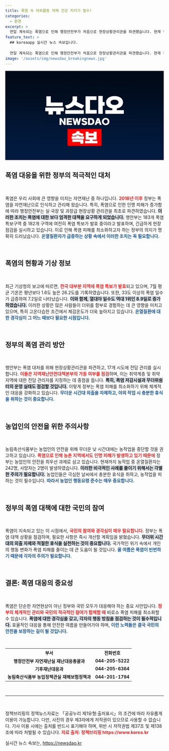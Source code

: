```yaml
---
title: 폭염 속 야외활동 자제 건강 지키기 필수!
categories:
  - 환경
excerpt: >
  연일 계속되는 폭염으로 인해 행정안전부가 처음으로 현장상황관리관을 파견했습니다. 현재 전국 182개 폭염 특보구역에서 온열질환자가 속출하고 있으며, 농민들의 안전을 위한 긴급 조치가 진행 중입니다. 폭염 대처에 대한 정부의 철저한 점검이 필요합니다!
feature_text: >
  ## koreaapp 실시간 뉴스 속보입니다.

  연일 계속되는 폭염으로 인해 행정안전부가 처음으로 현장상황관리관을 파견했습니다. 현재 전국 182개 폭염 특보구역에서 온열질환자가 속출하고 있으며, 농민들의 안전을 위한 긴급 조치가 진행 중입니다. 폭염 대처에 대한 정부의 철저한 점검이 필요합니다!
image: '/assets/img/newsdao_breakingnews.jpg'
---
```


<p><img src="/assets/img/newsdao_breakingnews.jpg" alt="koreaapp 속보" /></p>

<h2 data-ke-size="size26">폭염 대응을 위한 정부의 적극적인 대처</h2>

<p data-ke-size="size16">&nbsp;</p>

<p>폭염은 우리 사회에 큰 영향을 미치는 자연재난 중 하나입니다. <b><span style="color: #ee2323;">2018년 이후</span></b> 정부는 폭염을 자연재난으로 인식하고 관리해 왔습니다. 특히, 폭염으로 인한 인명 피해가 증가함에 따라 행정안전부는 실·국장 및 과장급 현장상황 관리관을 최초로 파견하였습니다. <b><span style="background-color: #21538527;">이러한 조치는 폭염에 대한 보다 엄격한 대책을 요구하게 되었습니다.</span></b> 행안부는 183개 폭염 특보구역 중 182개 구역에 여전히 폭염 특보가 발효 중이라고 발표하며, 긴급하게 현장점검을 실시하고 있습니다. 이로 인해 폭염 피해를 최소화하고자 하는 정부의 의지가 명확히 드러났습니다. <b><span style="color: #1a5490;">온열질환자가 급증하는 상황 속에서 이러한 조치는 꼭 필요합니다.</span></b></p>

<p data-ke-size="size16">&nbsp;</p>

<h2 data-ke-size="size26">폭염의 현황과 기상 정보</h2>

<p data-ke-size="size16">&nbsp;</p>

<p>최근 기상청의 보고에 따르면, <b><span style="color: #ee2323;">전국 대부분 지역에 폭염 특보가 발효</span></b>되고 있으며, 7월 평균 기온은 평년보다 1.6도 높은 26.2도를 기록하였습니다. 또한, 33도 이상의 폭염 일수가 급증하여 7.2일로 나타났습니다. <b><span style="background-color: #21538527;">이와 함께, 열대야 일수도 역대 1위인 8.9일로 증가하였습니다.</span></b> 이러한 상황은 많은 사람들이 더위를 함부로 경험하는 데 큰 영향을 미치고 있으며, 특히 고온다습한 조건에서 체감온도가 더욱 높아지고 있습니다. <b><span style="color: #1a5490;">온열질환에 대한 경각심이 그 어느 때보다 필요한 시점입니다.</span></b></p>

<p data-ke-size="size16">&nbsp;</p>

<h2 data-ke-size="size26">정부의 폭염 관리 방안</h2>

<p data-ke-size="size16">&nbsp;</p>

<p>행안부는 폭염 대처를 위해 현장상황관리관을 파견하고, 17개 시도에 전담 관리를 실시합니다. <b><span style="color: #ee2323;">이들은 지역재난안전대책본부의 가동 여부를 점검</span></b>하며, 이는 취약계층 및 취약지역에 대한 전담 관리자를 지정하는 데 중점을 둡니다. <b><span style="background-color: #21538527;">특히, 폭염 저감시설과 무더위쉼터의 운영 실태도 점검할 것입니다.</span></b> 이렇게 정부는 폭염 피해를 최소화하기 위해 체계적인 대응을 강화하고 있습니다. <b><span style="color: #1a5490;">무더운 시간대 외출을 자제하고, 야외 작업 시 충분한 휴식을 취하는 것이 중요합니다.</span></b></p>

<p data-ke-size="size16">&nbsp;</p>

<h2 data-ke-size="size26">농업인의 안전을 위한 주의사항</h2>

<p data-ke-size="size16">&nbsp;</p>

<p>농림축산식품부는 농업인의 안전을 위해 무더운 낮 시간대에는 농작업을 중단할 것을 권고하고 있습니다. <b><span style="color: #ee2323;">폭염으로 인해 농촌 지역에서도 인명 피해가 발생하고 있기 때문에</span></b> 정부는 농업인의 안전을 최우선 과제로 삼고 있습니다. 현재까지 농작업 중 온열질환자는 242명, 사망자는 2명이 발생하였습니다. <b><span style="background-color: #21538527;">이러한 비극적인 사례를 줄이기 위해서는 각별한 주의가 필요합니다.</span></b> 농업인들은 극심한 날씨에서 충분한 휴식을 취하고, 농작업을 피하는 것이 필수입니다. <b><span style="color: #1a5490;">따라서 농업인 행동요령 준수는 매우 중요합니다.</span></b></p>

<p data-ke-size="size16">&nbsp;</p>

<h2 data-ke-size="size26">정부의 폭염 대책에 대한 국민의 참여</h2>

<p data-ke-size="size16">&nbsp;</p>

<p>폭염이 지속되고 있는 이 시점에서, <b><span style="color: #ee2323;">국민의 참여와 경각심이 매우 필요합니다.</span></b> 정부는 폭염 대책 상황을 점검하며, 필요한 사항은 즉시 개선할 계획임을 밝혔습니다. <b><span style="background-color: #21538527;">무더위 시간대의 외출 자제와 적절한 휴식을 실천하는 것이 중요합니다.</span></b> 국가적인 위기 속에서 개인의 행동 변화가 폭염 피해를 줄이는 데 큰 도움이 될 것입니다. <b><span style="color: #1a5490;">올 여름은 폭염이 빈번하기 때문에 각자의 주의가 필요합니다.</span></b></p>

<p data-ke-size="size16">&nbsp;</p>

<h2 data-ke-size="size26">결론: 폭염 대응의 중요성</h2>

<p data-ke-size="size16">&nbsp;</p>

<p>폭염은 단순한 자연현상이 아닌 정부와 국민 모두가 대응해야 하는 중요 사안입니다. <b><span style="color: #ee2323;">정부의 체계적인 관리와 국민의 적극적인 참여가 함께할 때</span></b> 비로소 폭염 피해를 최소화할 수 있습니다. <b><span style="background-color: #21538527;">폭염에 대한 경각심을 갖고, 각자의 행동 방침을 점검하는 것이 필수적입니다.</span></b> 효율적인 대응을 통해 안전한 여름을 만들어가야 하며, <b><span style="color: #1a5490;">이런 노력들은 결국 국민의 안전을 보장하는 길이 될 것입니다.</span></b></p>

<p data-ke-size="size16">&nbsp;</p>

<table style="width:100%">
  <tr>
    <th style="text-align: center;">부서</th>
    <th style="text-align: center;">전화번호</th>
  </tr>
  <tr>
    <td style="text-align: center; height: 17px;"><b>행정안전부 자연재난실 재난대응총괄과</b></td>
    <td style="text-align: center; height: 17px;"><b>044-205-5222</b></td>
  </tr>
  <tr>
    <td style="text-align: center; height: 17px;"><b>기후재난대응과</b></td>
    <td style="text-align: center; height: 17px;"><b>044-205-6364</b></td>
  </tr>
  <tr>
    <td style="text-align: center; height: 17px;"><b>농림축산식품부 농업정책관실 재해보험정책과</b></td>
    <td style="text-align: center; height: 17px;"><b>044-201-1794</b></td>
  </tr>
</table>

<p data-ke-size="size16">&nbsp;</p>

<hr />

<p data-ke-size="size16">&nbsp;</p>

<p data-ke-size="size16">정책브리핑의 정책뉴스자료는 「공공누리 제1유형:출처표시」의 조건에 따라 자유롭게 이용이 가능합니다. 다만, 사진의 경우 제3자에게 저작권이 있으므로 사용할 수 없습니다. 기사 이용 시에는 출처를 반드시 표기해야 하며, 위반 시 저작권법 제37조 및 제138조에 따라 처벌될 수 있습니다. <b><span style="color: #ee2323;">자료 출처: 정책브리핑 https://www.korea.kr</span></b></p>
실시간 뉴스 속보는, <a href="https://newsdao.kr" rel="dofollow">https://newsdao.kr</a>



